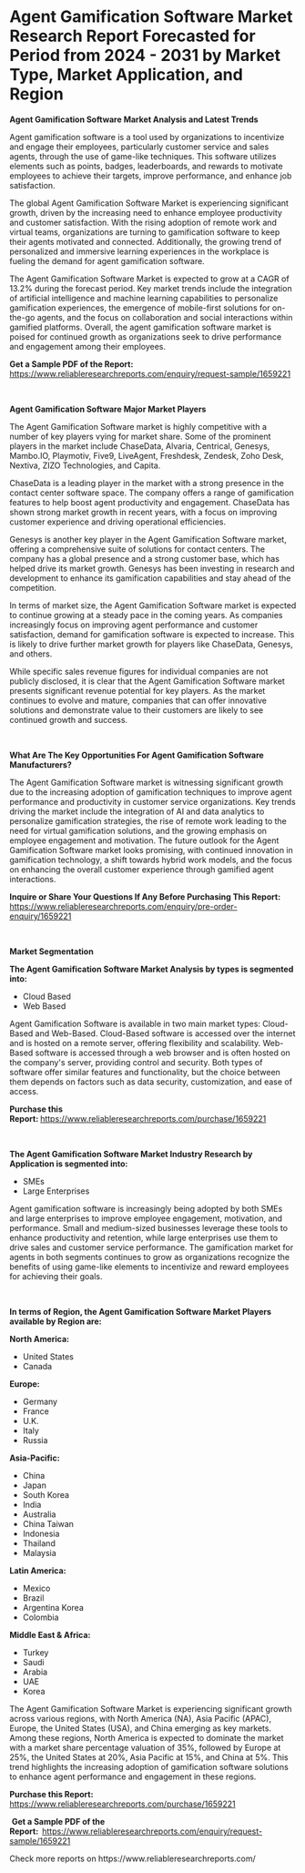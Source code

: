 <p><h1>Agent Gamification Software Market Research Report Forecasted for Period from 2024 -  2031 by Market Type, Market Application, and Region</h1></p><p><strong>Agent Gamification Software Market Analysis and Latest Trends</strong></p>
<p><p>Agent gamification software is a tool used by organizations to incentivize and engage their employees, particularly customer service and sales agents, through the use of game-like techniques. This software utilizes elements such as points, badges, leaderboards, and rewards to motivate employees to achieve their targets, improve performance, and enhance job satisfaction.</p><p>The global Agent Gamification Software Market is experiencing significant growth, driven by the increasing need to enhance employee productivity and customer satisfaction. With the rising adoption of remote work and virtual teams, organizations are turning to gamification software to keep their agents motivated and connected. Additionally, the growing trend of personalized and immersive learning experiences in the workplace is fueling the demand for agent gamification software.</p><p>The Agent Gamification Software Market is expected to grow at a CAGR of 13.2% during the forecast period. Key market trends include the integration of artificial intelligence and machine learning capabilities to personalize gamification experiences, the emergence of mobile-first solutions for on-the-go agents, and the focus on collaboration and social interactions within gamified platforms. Overall, the agent gamification software market is poised for continued growth as organizations seek to drive performance and engagement among their employees.</p></p>
<p><strong>Get a Sample PDF of the Report:&nbsp;</strong> <a href="https://www.reliableresearchreports.com/enquiry/request-sample/1659221">https://www.reliableresearchreports.com/enquiry/request-sample/1659221</a></p>
<p>&nbsp;</p>
<p><strong>Agent Gamification Software Major Market Players</strong></p>
<p><p>The Agent Gamification Software market is highly competitive with a number of key players vying for market share. Some of the prominent players in the market include ChaseData, Alvaria, Centrical, Genesys, Mambo.IO, Playmotiv, Five9, LiveAgent, Freshdesk, Zendesk, Zoho Desk, Nextiva, ZIZO Technologies, and Capita.</p><p>ChaseData is a leading player in the market with a strong presence in the contact center software space. The company offers a range of gamification features to help boost agent productivity and engagement. ChaseData has shown strong market growth in recent years, with a focus on improving customer experience and driving operational efficiencies.</p><p>Genesys is another key player in the Agent Gamification Software market, offering a comprehensive suite of solutions for contact centers. The company has a global presence and a strong customer base, which has helped drive its market growth. Genesys has been investing in research and development to enhance its gamification capabilities and stay ahead of the competition.</p><p>In terms of market size, the Agent Gamification Software market is expected to continue growing at a steady pace in the coming years. As companies increasingly focus on improving agent performance and customer satisfaction, demand for gamification software is expected to increase. This is likely to drive further market growth for players like ChaseData, Genesys, and others.</p><p>While specific sales revenue figures for individual companies are not publicly disclosed, it is clear that the Agent Gamification Software market presents significant revenue potential for key players. As the market continues to evolve and mature, companies that can offer innovative solutions and demonstrate value to their customers are likely to see continued growth and success.</p></p>
<p>&nbsp;</p>
<p><strong>What Are The Key Opportunities For Agent Gamification Software Manufacturers?</strong></p>
<p><p>The Agent Gamification Software market is witnessing significant growth due to the increasing adoption of gamification techniques to improve agent performance and productivity in customer service organizations. Key trends driving the market include the integration of AI and data analytics to personalize gamification strategies, the rise of remote work leading to the need for virtual gamification solutions, and the growing emphasis on employee engagement and motivation. The future outlook for the Agent Gamification Software market looks promising, with continued innovation in gamification technology, a shift towards hybrid work models, and the focus on enhancing the overall customer experience through gamified agent interactions.</p></p>
<p><strong>Inquire or Share Your Questions If Any Before Purchasing This Report:</strong> <a href="https://www.reliableresearchreports.com/enquiry/pre-order-enquiry/1659221">https://www.reliableresearchreports.com/enquiry/pre-order-enquiry/1659221</a></p>
<p>&nbsp;</p>
<p><strong>Market Segmentation</strong></p>
<p><strong>The Agent Gamification Software Market Analysis by types is segmented into:</strong></p>
<p><ul><li>Cloud Based</li><li>Web Based</li></ul></p>
<p><p>Agent Gamification Software is available in two main market types: Cloud-Based and Web-Based. Cloud-Based software is accessed over the internet and is hosted on a remote server, offering flexibility and scalability. Web-Based software is accessed through a web browser and is often hosted on the company's server, providing control and security. Both types of software offer similar features and functionality, but the choice between them depends on factors such as data security, customization, and ease of access.</p></p>
<p><strong>Purchase this Report:&nbsp;</strong><a href="https://www.reliableresearchreports.com/purchase/1659221">https://www.reliableresearchreports.com/purchase/1659221</a></p>
<p>&nbsp;</p>
<p><strong>The Agent Gamification Software Market Industry Research by Application is segmented into:</strong></p>
<p><ul><li>SMEs</li><li>Large Enterprises</li></ul></p>
<p><p>Agent gamification software is increasingly being adopted by both SMEs and large enterprises to improve employee engagement, motivation, and performance. Small and medium-sized businesses leverage these tools to enhance productivity and retention, while large enterprises use them to drive sales and customer service performance. The gamification market for agents in both segments continues to grow as organizations recognize the benefits of using game-like elements to incentivize and reward employees for achieving their goals.</p></p>
<p>&nbsp;</p>
<p><strong>In terms of Region, the Agent Gamification Software Market Players available by Region are:</strong></p>
<p>
    <p> <strong> North America: </strong>
        <ul>
            <li>United States</li>
            <li>Canada</li>
        </ul>
        </p> 
    <p> <strong> Europe: </strong>
        <ul>
            <li>Germany</li>
            <li>France</li>
            <li>U.K.</li>
            <li>Italy</li>
            <li>Russia</li>
        </ul>
        </p> 
    <p> <strong> Asia-Pacific: </strong>
        <ul>
            <li>China</li>
            <li>Japan</li>
            <li>South Korea</li>
            <li>India</li>
            <li>Australia</li>
            <li>China Taiwan</li>
            <li>Indonesia</li>
            <li>Thailand</li>
            <li>Malaysia</li>
        </ul>
        </p> 
    <p> <strong> Latin America: </strong>
        <ul>
            <li>Mexico</li>
            <li>Brazil</li>
            <li>Argentina Korea</li>
            <li>Colombia</li>
        </ul>
        </p> 
    <p> <strong> Middle East & Africa: </strong>
        <ul>
            <li>Turkey</li>
            <li>Saudi</li>
            <li>Arabia</li>
            <li>UAE</li>
            <li>Korea</li>
        </ul>
    </p>
    </p>
<p><p>The Agent Gamification Software Market is experiencing significant growth across various regions, with North America (NA), Asia Pacific (APAC), Europe, the United States (USA), and China emerging as key markets. Among these regions, North America is expected to dominate the market with a market share percentage valuation of 35%, followed by Europe at 25%, the United States at 20%, Asia Pacific at 15%, and China at 5%. This trend highlights the increasing adoption of gamification software solutions to enhance agent performance and engagement in these regions.</p></p>
<p><strong>Purchase this Report: </strong><a href="https://www.reliableresearchreports.com/purchase/1659221">https://www.reliableresearchreports.com/purchase/1659221</a></p>
<p>&nbsp;<strong>Get a Sample PDF of the Report:&nbsp;&nbsp;</strong><a href="https://www.reliableresearchreports.com/enquiry/request-sample/1659221">https://www.reliableresearchreports.com/enquiry/request-sample/1659221</a></p>
<p><strong></strong></p>
<p>Check more reports on https://www.reliableresearchreports.com/</p>